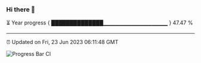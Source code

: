 ### Hi there 👋

⏳ Year progress { ██████████████▁▁▁▁▁▁▁▁▁▁▁▁▁▁▁▁ } 47.47 %

---

⏰ Updated on Fri, 23 Jun 2023 06:11:48 GMT

![Progress Bar CI](https://github.com/Shyam-Makwana/GitHub-Actions-Demo/workflows/Progress%20Bar%20CI/badge.svg)
